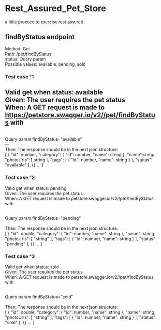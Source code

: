 # Rest_Assured_Pet_Store
a little practice to exercise rest assured

## findByStatus endpoint 
Method: Get <br/>
Path: /pet/findByStatus <br/>
status: Query param <br/>
Possible values: available, pending, sold


### Test case °1
Valid get when status: available
<br/>
Given: The user requires the pet status
<br/>
When: A GET request is made to https://petstore.swagger.io/v2//pet/findByStatus with
<br/>
--
<br/>
Query param findByStatus="available"
<br/>
--
<br/>
Then: The response should be in the next json structure:
<br/>
  [ {
  "id": number,
  "category": {
  "id": number,
  "name": string
  },
  "name":string,
  "photoUrls": [
  string
  ],
  "tags": [
  {
  "id": number,
  "name": string
  }
  ],
  "status": "available"
  }, {} ... ]

### Test case °2
Valid get when status: pending
<br/>
Given: The user requires the pet status
<br/>
When: A GET request is made to petstore.swagger.io/v2//pet/findByStatus with
<br/>

<br/>
Query param findByStatus="pending"
<br/>

  <br/>
  Then: The response should be in the next json structure:
  <br/>
  [ {
  "id": double,
  "category": {
  "id": number,
  "name": string
  },
  "name": string,
  "photoUrls": [
  "string"
  ],
  "tags": [
  {
  "id": number,
  "name": string
  }
  ],
  "status": "pending"
  }, {} ... ]

### Test case °3

Valid get when status: sold
  <br/>
  Given: The user requires the pet status
  <br/>
  When: A GET request is made to petstore.swagger.io/v2//pet/findByStatus with
  <br/>

  <br/>
  Query param findByStatus="sold"
  <br/>

  <br/>
  Then: The response should be in the next json structure:
  <br/>
  [ {
  "id": double,
  "category": {
  "id": number,
  "name": string
  },
  "name": string,
  "photoUrls": [
  "string"
  ],
  "tags": [
  {
  "id": number,
  "name": string
  }
  ],
  "status": "sold"
  }, {} ... ]
